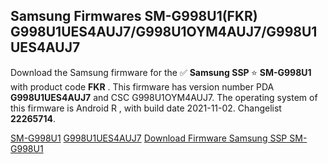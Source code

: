 <h2>Samsung Firmwares SM-G998U1(FKR) G998U1UES4AUJ7/G998U1OYM4AUJ7/G998U1UES4AUJ7</h2>
Download the Samsung firmware for the ✅ <strong>Samsung SSP </strong> ⭐ <strong>SM-G998U1</strong> with product code <strong>FKR</strong> . This firmware has version number PDA <strong>G998U1UES4AUJ7</strong> and CSC G998U1OYM4AUJ7. The operating system of this firmware is Android R , with build date 2021-11-02. Changelist <strong>22265714</strong>.


[SM-G998U1](https://samfirm.shop/samsung/model/SM-G998U1)
[G998U1UES4AUJ7](https://samfirm.shop/samsung/pda/G998U1UES4AUJ7)
[Download Firmware Samsung SSP SM-G998U1](https://samfirm.shop/samsung/firmware/470458)
